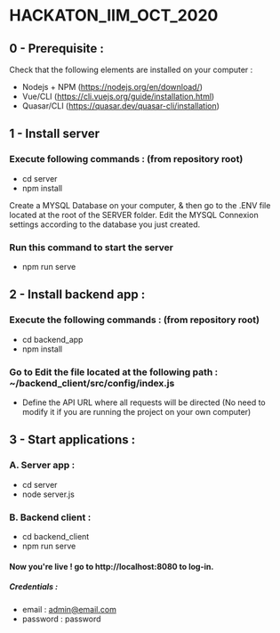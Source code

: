 # HACKATON_IIM_OCT_2020

## 0 - Prerequisite :
Check that the following elements are installed on your computer :
* Nodejs + NPM (https://nodejs.org/en/download/)
* Vue/CLI (https://cli.vuejs.org/guide/installation.html)
* Quasar/CLI (https://quasar.dev/quasar-cli/installation)

## 1 - Install server 

### Execute following commands : (from repository root)
* cd server
* npm install

Create a MYSQL Database on your computer, & then go to the .ENV file located at the root of the SERVER folder. Edit the MYSQL Connexion settings according to the database you just created.

### Run this command to start the server
* npm run serve 

## 2 - Install backend app :

### Execute the following commands : (from repository root)
* cd backend_app
* npm install

### Go to Edit the file located at the following path : ~/backend_client/src/config/index.js
* Define the API URL where all requests will be directed (No need to modify it if you are running the project on your own computer)

## 3 - Start applications :

### A. Server app :
* cd server
* node server.js

### B. Backend client :
* cd backend_client
* npm run serve

#### Now you're live ! go to http://localhost:8080 to log-in.
##### Credentials :
* email : admin@email.com
* password : password
